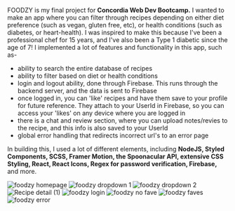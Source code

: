 FOODZY is my final project for <b>Concordia Web Dev Bootcamp.</b> I wanted to make an app where you can filter through recipes depending on either diet preference (such as vegan, gluten free, etc), or health conditions (such as diabetes, or heart-health). I was inspired to make this because I've been a professional chef for 15 years, and I've also been a Type 1 diabetic since the age of 7! I implemented a lot of features and functionality in this app, such as-

- ability to search the entire database of recipes
- ability to filter based on diet or health conditions
- login and logout ability, done through Firebase. This runs through the backend server, and the data is sent to Firebase
- once logged in, you can 'like' recipes and have them save to your profile for future reference. They attach to your UserId in Firebase, so you can access your 'likes' on any device where you are logged in
- there is a chat and review section, where you can upload notes/revies to the recipe, and this info is also saved to your UserId
- global error handling that redirects incorrect url's to an error page

In building this, I used a lot of different elements, including <b>NodeJS, Styled Components, SCSS, Framer Motion, the Spoonacular API, extensive CSS Styling, React, React Icons, Regex for password verification, Firebase,</b> and more.

![foodzy homepage](https://user-images.githubusercontent.com/91355631/164557522-05f35a2a-b51b-48a0-8d5d-172a23e1bd54.png)
![foodzy dropdown 1](https://user-images.githubusercontent.com/91355631/164557547-775233cc-1879-41cf-90d6-392dde8dcb14.png)
![foodzy dropdown 2](https://user-images.githubusercontent.com/91355631/164557555-0a06b899-f5bb-44bc-b8de-787242944058.png)
![Recipe detail (1)](https://user-images.githubusercontent.com/91355631/164557574-63ad30fe-cadf-4ae5-a683-7e8fa94c79b5.png)
![foodzy login](https://user-images.githubusercontent.com/91355631/164557582-b38775d4-df7b-49b4-abb6-a06cc297e7e1.png)
![foodzy no fave](https://user-images.githubusercontent.com/91355631/164557599-15dbee6e-5c52-4e94-8248-e89d7892b764.png)
![foodzy faves](https://user-images.githubusercontent.com/91355631/164557617-fdf45f2e-b27e-4c09-9cc9-a487ba122b18.png)
![foodzy error](https://user-images.githubusercontent.com/91355631/164557626-b6cd7e03-ba0a-45f7-9331-382a3423cec6.png)
